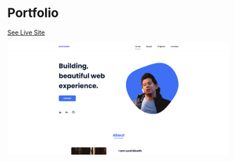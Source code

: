 # Portfolio 

[See Live Site](https://lniceth.github.io/Updated-Portfolio/#about)

![site](screenshot.png)
